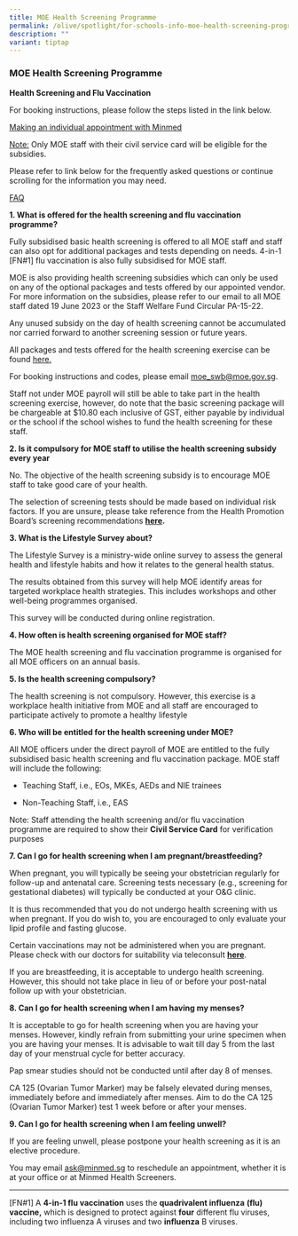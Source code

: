 ```yaml
---
title: MOE Health Screening Programme
permalink: /olive/spotlight/for-schools-info-moe-health-screening-programme/
description: ""
variant: tiptap
---
```

<h3>MOE Health Screening Programme</h3>
<p><strong>Health Screening and Flu Vaccination</strong>
</p>
<p>For booking instructions, please follow the steps listed in the link below.</p>
<p><a href="/files/HS &amp; FV/_2024__Making_an_Individual_Appointment_with_Minmed___FV_and_HS.pdf" rel="noopener noreferrer nofollow" target="_blank">Making an individual appointment with Minmed</a>
</p>
<p><u>Note:</u> Only MOE staff with their civil service card will be eligible
for the subsidies.</p>
<p></p>
<p>Please refer to link below for the frequently asked questions or continue
scrolling for the information you may need.</p>
<p><a href="/files/HS &amp; FV/Frequently_Asked_Questions.pdf" rel="noopener noreferrer nofollow" target="_blank">FAQ</a>
</p>
<p><strong>1. What is offered for the health screening and flu vaccination programme?</strong>
</p>
<p>Fully subsidised basic health screening is offered to all MOE staff and
staff can also opt for additional packages and tests depending on needs.
4-in-1 [FN#1] flu vaccination is also fully subsidised for MOE staff.</p>
<p>MOE is also providing health screening subsidies which can only be used
on any of the optional packages and tests offered by our appointed vendor.
For more information on the subsidies, please refer to our email to all
MOE staff dated 19 June 2023 or the Staff Welfare Fund Circular PA-15-22.</p>
<p>Any unused subsidy on the day of health screening cannot be accumulated
nor carried forward to another screening session or future years.</p>
<p>All packages and tests offered for the health screening exercise can be
found <a href="https://minmed.sg/wp-content/uploads/2024/01/MOE-Package-2024.pdf" rel="noopener noreferrer nofollow" target="_blank">here.</a>
</p>
<p>For booking instructions and codes, please email <a href="mailto:moe_swb@moe.gov.sg" rel="noopener noreferrer nofollow" target="_blank">moe_swb@moe.gov.sg</a>.</p>
<p>Staff not under MOE payroll will still be able to take part in the health
screening exercise, however, do note that the basic screening package will
be chargeable at $10.80 each inclusive of GST, either payable by individual
or the school if the school wishes to fund the health screening for these
staff.</p>
<p><strong>2. Is it compulsory for MOE staff to utilise the health screening subsidy every year</strong>
</p>
<p>No. The objective of the health screening subsidy is to encourage MOE
staff to take good care of your health.</p>
<p>The selection of screening tests should be made based on individual risk
factors. If you are unsure, please take reference from the Health Promotion
Board’s screening recommendations&nbsp;<strong><a href="https://www.healthhub.sg/live-healthy/403/abcs_of_health_screening" rel="noopener noreferrer nofollow" target="_blank">here</a>.</strong>
</p>
<p><strong>3. What is the Lifestyle Survey about?</strong>
</p>
<p>The Lifestyle Survey is a ministry-wide online survey to assess the general
health and lifestyle habits and how it relates to the general health status.</p>
<p>The results obtained from this survey will help MOE identify areas for
targeted workplace health strategies. This includes workshops and other
well-being programmes organised.</p>
<p>This survey will be conducted during online registration.</p>
<p><strong>4. How often is health screening organised for MOE staff?</strong>
</p>
<p>The MOE health screening and flu vaccination programme is organised for
all MOE officers on an annual basis.</p>
<p><strong>5. Is the health screening compulsory?</strong>
</p>
<p>The health screening is not compulsory. However, this exercise is a workplace
health initiative from MOE and all staff are encouraged to participate
actively to promote a healthy lifestyle</p>
<p><strong>6. Who will be entitled for the health screening under MOE?</strong>
</p>
<p>All MOE officers under the direct payroll of MOE are entitled to the fully
subsidised basic health screening and flu vaccination&nbsp;package. MOE
staff will include the following:</p>
<ul data-tight="true" class="tight">
<li>
<p>Teaching Staff, i.e., EOs, MKEs, AEDs and NIE trainees</p>
</li>
<li>
<p>Non-Teaching Staff, i.e., EAS</p>
</li>
</ul>
<p>Note: Staff attending the health screening and/or flu vaccination programme
are required to show their <strong>Civil Service Card</strong> for verification
purposes</p>
<p><strong>7. Can I go for health screening when I am pregnant/breastfeeding?</strong>
</p>
<p>When pregnant, you will typically be seeing your obstetrician regularly
for follow-up and antenatal care. Screening tests necessary (e.g., screening
for gestational diabetes) will typically be conducted at your O&amp;G clinic.</p>
<p>It is thus recommended that you do not undergo health screening with us
when pregnant. If you do wish to, you are encouraged to only evaluate your
lipid profile and fasting glucose.</p>
<p>Certain vaccinations may not be administered when you are pregnant. Please
check with our doctors for suitability via teleconsult&nbsp;<strong><a href="https://minmed.sg/teleconsult-doctor/" rel="noopener noreferrer nofollow" target="_blank">here</a></strong>.</p>
<p>If you are breastfeeding, it is acceptable to undergo health screening.
However, this should not take place in lieu of or before your post-natal
follow up with your obstetrician.</p>
<p><strong>8. Can I go for health screening when I am having my menses?</strong>
</p>
<p>It is acceptable to go for health screening when you are having your menses.
However, kindly refrain from submitting your urine specimen when you are
having your menses. It is advisable to wait till day 5 from the last day
of your menstrual cycle for better accuracy.</p>
<p>Pap smear studies should not be conducted until after day 8 of menses.</p>
<p>CA 125 (Ovarian Tumor Marker) may be falsely elevated during menses, immediately
before and immediately after menses. Aim to do the CA 125 (Ovarian Tumor
Marker) test 1 week before or after your menses.</p>
<p><strong>9. Can I go for health screening when I am feeling unwell?</strong>
</p>
<p>If you are feeling unwell, please postpone your health screening as it
is an elective procedure.</p>
<p>You may email&nbsp;<a href="mailto:ask@minmed.sg" rel="noopener noreferrer nofollow" target="_blank">ask@minmed.sg</a>&nbsp;to reschedule an appointment,
whether it is at your office or at Minmed Health Screeners.</p>
<hr>
<p>[FN#1] A <strong>4-in-1 flu vaccination</strong> uses the <strong>quadrivalent influenza</strong>  <strong>(flu) vaccine,</strong> which
is designed to protect against <strong>four</strong> different flu viruses,
including two influenza A viruses and two <strong>influenza</strong> B viruses.</p>